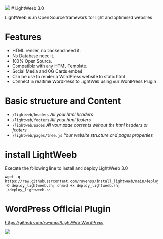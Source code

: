 <img src="https://images.nizu.io/lightweb/apple-touch-icon-precomposed.png">
# LightWeeb 3.0

LightWeeb is an Open Source framework for light and optimised websites

# Features

- HTML render, no backend need it.
- No Database need it.
- 100% Open Source.
- Compatible with any HTML Template.
- Social Media and OG Cards embed
- Can be use to render a WordPress website to static html
- Connect in realtime WordPress to LightWeb using our WordPress Plugin

# Basic structure and Content

- `/lightweb/headers` *All your html headers*
- `/lightweb/footers` *All your html footers*
- `/lightweb/pages` *All your page contents without the html headers or footers*
- `/lightweb/pages/tree.js` *Your website structure and pages properties*

# install LightWeeb

Execute the following line to install and deploy LightWeeb 3.0

```
wget -q https://raw.githubusercontent.com/ruvenss/install_lightweeb/main/deploy_lightweeb.sh -O deploy_lightweeb.sh; chmod +x deploy_lightweeb.sh; ./deploy_lightweeb.sh
```

# WordPress Official Plugin

<a href="https://github.com/ruvenss/LightWeb-WordPress">https://github.com/ruvenss/LightWeb-WordPress</a>


<img src="https://img.shields.io/badge/nizu-ready-green">
